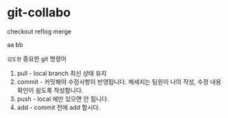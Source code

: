 # git-collabo
checkout
reflog
merge


aa
bb

`김도현`
중요한 git 명령어
1. pull - local branch 최신 상태 유지
2. commit - 커밋해야 수정사항이 반영됩니다. 메세지는 팀원이 나의 작성, 수정 내용 확인이 쉽도록 작성합니다.
3. push - local 에만 있으면 안 됩니다.
4. add - commit 전에 add 합시다.